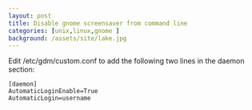 ```yaml
---
layout: post
title: Disable gnome screensaver from command line
categories: [unix,linux,gnome ]
background: /assets/site/lake.jpg
---
```


Edit /etc/gdm/custom.conf to add the following two lines in the daemon section:

```
[daemon]
AutomaticLoginEnable=True
AutomaticLogin=username
```
